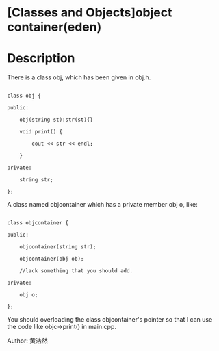 # [Classes and Objects]object container(eden)

# Description

There is a class obj, which has been given in obj.h.
```

class obj {

public:

    obj(string st):str(st){}

    void print() {

        cout << str << endl;

    }

private:

    string str;

};
```

A class named objcontainer which has a private member obj o, like:
```

class objcontainer {

public:

    objcontainer(string str);

    objcontainer(obj ob);

    //lack something that you should add. 

private:

    obj o;

};
```

You should overloading the class objcontainer's pointer so that I can use the code like objc->print() in main.cpp.

Author: 黄浩然
